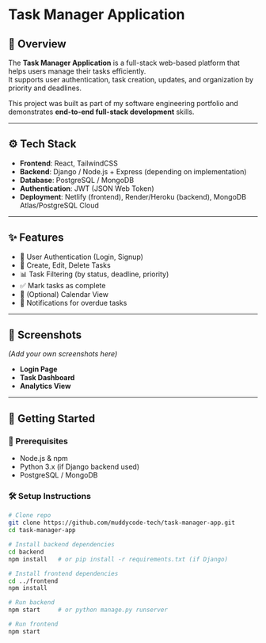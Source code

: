 # Task Manager Application

## 📖 Overview
The **Task Manager Application** is a full-stack web-based platform that helps users manage their tasks efficiently.  
It supports user authentication, task creation, updates, and organization by priority and deadlines.  

This project was built as part of my software engineering portfolio and demonstrates **end-to-end full-stack development** skills.

---

## ⚙️ Tech Stack
- **Frontend**: React, TailwindCSS  
- **Backend**: Django / Node.js + Express (depending on implementation)  
- **Database**: PostgreSQL / MongoDB  
- **Authentication**: JWT (JSON Web Token)  
- **Deployment**: Netlify (frontend), Render/Heroku (backend), MongoDB Atlas/PostgreSQL Cloud  

---

## ✨ Features
- 👤 User Authentication (Login, Signup)  
- 📝 Create, Edit, Delete Tasks  
- 📊 Task Filtering (by status, deadline, priority)  
- ✅ Mark tasks as complete  
- 📅 (Optional) Calendar View  
- 🔔 Notifications for overdue tasks  

---

## 📸 Screenshots
*(Add your own screenshots here)*  

- **Login Page**  
- **Task Dashboard**  
- **Analytics View**  

---

## 🚀 Getting Started

### 🔧 Prerequisites
- Node.js & npm  
- Python 3.x (if Django backend used)  
- PostgreSQL / MongoDB  

### 🛠️ Setup Instructions
```bash
# Clone repo
git clone https://github.com/muddycode-tech/task-manager-app.git
cd task-manager-app

# Install backend dependencies
cd backend
npm install   # or pip install -r requirements.txt (if Django)

# Install frontend dependencies
cd ../frontend
npm install

# Run backend
npm start     # or python manage.py runserver

# Run frontend
npm start
